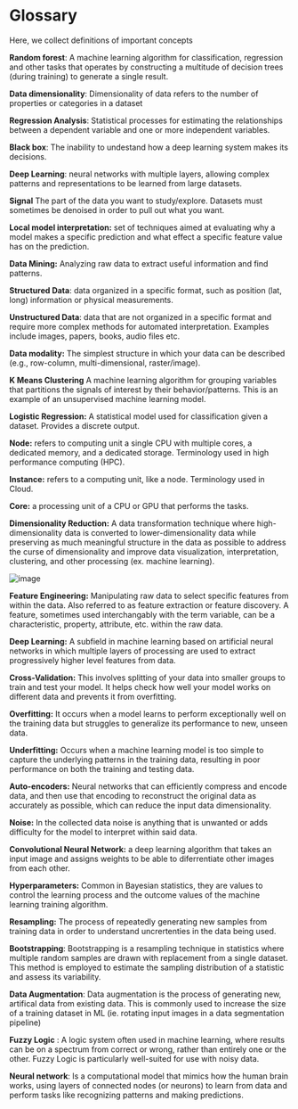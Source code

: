 # Glossary

Here, we collect definitions of important concepts

**Random forest**: A machine learning algorithm for classification, regression and other tasks that operates by constructing a multitude of decision trees (during training) to generate a single result.

**Data dimensionality**: Dimensionality of data refers to the number of properties or categories in a dataset

**Regression Analysis**: Statistical processes for estimating the relationships between a dependent variable and one or more independent variables.

**Black box**: The inability to undestand how a deep learning system makes its decisions.

**Deep Learning**: neural networks with multiple layers, allowing complex patterns and representations to be learned from large datasets.

**Signal** The part of the data you want to study/explore. Datasets must sometimes be denoised in order to pull out what you want.

**Local model interpretation:** set of techniques aimed at evaluating why a model makes a specific prediction and what effect a specific feature value has on the prediction. 

**Data Mining:** Analyzing raw data to extract useful information and find patterns.

**Structured Data**: data organized in a specific format, such as position (lat, long) information or physical measurements.

**Unstructured Data**: data that are not organized in a specific format and require more complex methods for automated interpretation. Examples include images, papers, books, audio files etc.

**Data modality:** The simplest structure in which your data can be described (e.g., row-column, multi-dimensional, raster/image). 

**K Means Clustering** A machine learning algorithm for grouping variables that partitions the signals of interest by their behavior/patterns. This is an example of an unsupervised machine learning model. 

**Logistic Regression:** A statistical model used for classification given a dataset. Provides a discrete output.

**Node:** refers to computing unit a single CPU with multiple cores, a dedicated memory, and a dedicated storage. Terminology used in high performance computing (HPC).

**Instance:** refers to a computing unit, like a node. Terminology used in Cloud.

**Core:** a processing unit of a CPU or GPU that performs the tasks.

**Dimensionality Reduction:** A data transformation technique where high-dimensionality data is converted to lower-dimensionality data while preserving as much meaningful structure in the data as possible to address the curse of dimensionality and improve data visualization, interpretation, clustering, and other processing (ex. machine learning). 

![image](https://github.com/UW-ESS-DS/Glossary/assets/56406566/7477fad4-895e-4a42-97b6-40b3bcc2bf0a)

**Feature Engineering:** Manipulating raw data to select specific features from within the data.  Also referred to as feature extraction or feature discovery.  A feature, sometimes used interchangably with the term variable, can be a characteristic, property, attribute, etc. within the raw data.

**Deep Learning:** A subfield in machine learning based on artificial neural networks in which multiple layers of processing are used to extract progressively higher level features from data.

**Cross-Validation:** This involves splitting of your data into smaller groups to train and test your model. It helps check how well your model works on different data and prevents it from overfitting.

**Overfitting:** It occurs when a model learns to perform exceptionally well on the training data but struggles to generalize its performance to new, unseen data.

**Underfitting:** Occurs when a machine learning model is too simple to capture the underlying patterns in the training data, resulting in poor performance on both the training and testing data.

**Auto-encoders:** Neural networks that can efficiently compress and encode data, and then use that encoding to reconstruct the original data as accurately as possible, which can reduce the input data dimensionality. 

**Noise:** In the collected data noise is anything that is unwanted or adds difficulty for the model to interpret within said data.

**Convolutional Neural Network:** a deep learning algorithm that takes an input image and assigns weights to be able to diferrentiate other images from each other.  

**Hyperparameters:** Common in Bayesian statistics, they are values to control the learning process and the outcome values of the machine learning training algorithm.

**Resampling:** The process of repeatedly generating new samples from training data in order to understand uncrertenties in the data being used.

**Bootstrapping**: Bootstrapping is a resampling technique in statistics where multiple random samples are drawn with replacement from a single dataset. This method is employed to estimate the sampling distribution of a statistic and assess its variability.

**Data Augmentation**: Data augmentation is the process of generating new, artifical data from existing data. This is commonly used to increase the size of a training dataset in ML (ie. rotating input images in a data segmentation pipeline)

**Fuzzy Logic** : A logic system often used in machine learning, where results can be on a spectrum from correct or wrong, rather than entirely one or the other. Fuzzy Logic is particularly well-suited for use with noisy data.

**Neural network**: Is a computational model that mimics how the human brain works, using layers of connected nodes (or neurons) to learn from data and perform tasks like recognizing patterns and making predictions.
